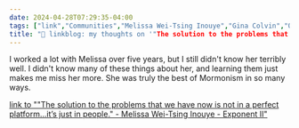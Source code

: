 ```yaml
---
date: 2024-04-28T07:29:35-04:00
tags: ["link","Communities","Melissa Wei-Tsing Inouye","Gina Colvin","Ordain Women"]
title: "🔗 linkblog: my thoughts on '"The solution to the problems that we have now is not in a perfect platform...it’s just in people." - Melissa Wei-Tsing Inouye - Exponent II'"
---
```

I worked a lot with Melissa over five years, but I still didn't know her terribly well. I didn't know many of these things about her, and learning them just makes me miss her more. She was truly the best of Mormonism in so many ways.

[link to ""The solution to the problems that we have now is not in a perfect platform...it’s just in people." - Melissa Wei-Tsing Inouye - Exponent II"](https://exponentii.org/blog/the-solution-to-the-problems-that-we-have-now-is-not-in-a-perfect-platform-its-just-in-people-melissa-wei-tsing-inouye/)